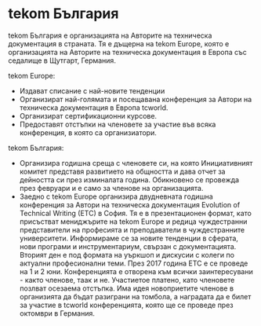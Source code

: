 # tekom България

tekom България е организацията на Авторите на техническа документация в страната. Тя е дъщерна на tekom Europe, която е организацията на Авторите на техническа документация в Европа със седалище в Щутгарт, Германия.

tekom Europe:
* Издават списание с най-новите тенденции
* Организират най-голямата и посещавана конференция за Автори на техническа документация в Европа tcworld.
* Организират сертификационни курсове.
* Предоставят отстъпки на членовете за участие във всяка конференция, в която са организиатори.


tekom България:
* Организира годишна среща с членовете си, на която Инициативният комитет представя развитието на общността и дава отчет за дейността си през изминалата година. Обикновено се провежда през февруари и е само за членове на организацията.
* Заедно с tekom Europe организира двудневната годишна конференция за Автори на техническа документация Evolution of Technical Writing (ETC) в София. Тя е в презентационен формат, като присъстват мениджърите на tekom Europe и редица чуждестранни представители на професията и преподаватели в чуждестранните университети. Информираме се за новите тенденции в сферата, нови програми и инструментариум, свързан с документацията. Вторият ден е под формата на уъркшоп и дискусии с колеги по актуални професионални теми. През 2017 година ETC е се проведе на 1 и 2 юни. Конференцията е отворена към всички заинтересувани - както членове, таак и не. Участиетое платено, като членовете позлват осезаема отстъпка. Има идея новоприетите членове в организията да бъдат разиграни на томбола, а наградата да е билет за участие в tcworld конференцията, която ще се проведе през октомври в Германия.    
